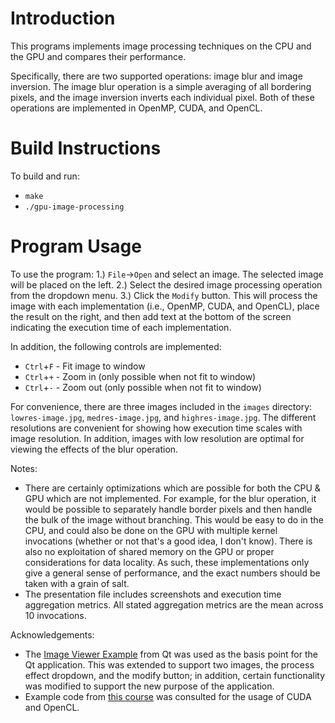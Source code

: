 # Introduction
This programs implements image processing techniques on the CPU and the GPU and compares their performance.

Specifically, there are two supported operations: image blur and image inversion. The image blur operation is a
simple averaging of all bordering pixels, and the image inversion inverts each individual pixel.
Both of these operations are implemented in OpenMP, CUDA, and OpenCL.

# Build Instructions
To build and run:
- `make`
- `./gpu-image-processing`


# Program Usage
To use the program:
1.) `File`->`Open` and select an image. The selected image will be placed on the left.
2.) Select the desired image processing operation from the dropdown menu.
3.) Click the `Modify` button. This will process the image with each implementation (i.e., OpenMP, CUDA, and OpenCL),
    place the result on the right, and then add text at the bottom of the screen indicating the execution time of each
    implementation.

In addition, the following controls are implemented:
- `Ctrl`+`F` - Fit image to window
- `Ctrl`+`+` - Zoom in (only possible when not fit to window)
- `Ctrl`+`-` - Zoom out (only possible when not fit to window)

For convenience, there are three images included in the `images` directory: `lowres-image.jpg`, `medres-image.jpg`, and `highres-image.jpg`.
The different resolutions are convenient for showing how execution time scales with image resolution. In addition,
images with low resolution are optimal for viewing the effects of the blur operation.


Notes:
- There are certainly optimizations which are possible for both the CPU & GPU which are not implemented. For example,
  for the blur operation, it would be possible to separately handle border pixels and then handle the bulk of the
  image without branching. This would be easy to do in the CPU, and could also be done on the GPU with multiple
  kernel invocations (whether or not that's a good idea, I don't know). There is also no exploitation of shared memory
  on the GPU or proper considerations for data locality. As such, these implementations only give a general sense of
  performance, and the exact numbers should be taken with a grain of salt.
- The presentation file includes screenshots and execution time aggregation metrics. All stated aggregation metrics
  are the mean across 10 invocations.

Acknowledgements:
- The [Image Viewer Example](https://doc.qt.io/qt-5/qtwidgets-widgets-imageviewer-example.html) from Qt was used as the
  basis point for the Qt application. This was extended to support two images, the process effect dropdown, and the modify button;
  in addition, certain functionality was modified to support the new purpose of the application.
- Example code from [this course](http://www.prinmath.com/csci5229/Sp19/description.html) was consulted for the usage of CUDA and OpenCL.
